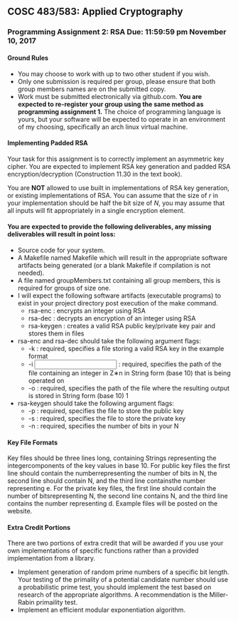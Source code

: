 ## COSC 483/583: Applied Cryptography
### Programming Assignment 2: RSA Due: 11:59:59 pm November 10, 2017
#### Ground Rules

- You may choose to work with up to two other student if you wish.
- Only one submission is required per group, please ensure that both group members names are on the submitted copy.
- Work must be submitted electronically via github.com. **You are expected to re-register
your group using the same method as programming assignment 1.** The choice of programming language is yours, but your software will be expected to operate in an environment of my choosing, specifically an arch linux virtual machine.


#### Implementing Padded RSA
Your task for this assignment is to correctly implement an asymmetric key cipher. You are expected to implement RSA key generation and padded RSA encryption/decryption (Construction 11.30 in the text book).

You are **NOT** allowed to use built in implementations of RSA key generation, or existing implementations of RSA. You can assume that the size of *r* in your implementation should be half the bit size of *N*, you may assume that all inputs will fit appropriately in a single encryption element.

#### You are expected to provide the following deliverables, any missing deliverables will result in point loss:
- Source code for your system.
- A Makefile named Makefile which will result in the appropriate software artifacts being generated (or a blank Makefile if compilation is not needed).
- A file named groupMembers.txt containing all group members, this is required for groups of size one.
- I will expect the following software artifacts (executable programs) to exist in your project directory post execution of the make command.
  - rsa-enc : encrypts an integer using RSA
  - rsa-dec : decrypts an encryption of an integer using RSA
  - rsa-keygen : creates a valid RSA public key/private key pair and stores them in files
- rsa-enc and rsa-dec should take the following argument flags:
  + -k <key file> : required, specifies a file storing a valid RSA key in the example format
  + -i <input file> : required, specifies the path of the file containing an integer in Z∗n in String form (base 10) that is being operated on
  + -o <output file> : required, specifies the path of the file where the resulting output is stored in String form (base 10) 1
- rsa-keygen should take the following argument flags:
  + -p <public key file>: required, specifies the file to store the public key
  + -s <secret key file>: required, specifies the file to store the private key
  + -n <number of bits>: required, specifies the number of bits in your N

#### Key File Formats
Key files should be three lines long, containing Strings representing the integercomponents of the key values in base 10. For public key files the first line should contain the numberrepresenting the number of bits in N, the second line should contain N, and the third line containsthe number representing e. For the private key files, the first line should contain the number of bitsrepresenting N, the second line contains N, and the third line contains the number representing d. Example files will be posted on the website.

#### Extra Credit Portions
There are two portions of extra credit that will be awarded if you use your own implementations of specific functions rather than a provided implementation from a library.
  - Implement generation of random prime numbers of a specific bit length. Your testing of the primality of a potential candidate number should use a probabilistic prime test, you should implement the test based on research of the appropriate algorithms. A recommendation is the Miller-Rabin primaility test.
  - Implement an efficient modular exponentiation algorithm.
